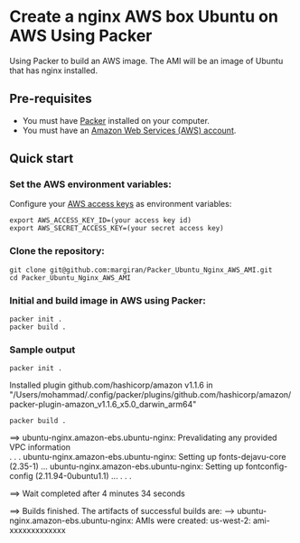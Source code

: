 # Create a nginx AWS box Ubuntu on AWS Using Packer

Using Packer to build an AWS image. The AMI will be an image of Ubuntu that has nginx installed.

## Pre-requisites

* You must have [Packer](https://developer.hashicorp.com/packer/tutorials/aws-get-started/get-started-install-cli#installing-packer) installed on your computer. 
* You must have an [Amazon Web Services (AWS) account](http://aws.amazon.com/).


## Quick start

### Set the AWS environment variables:

Configure your [AWS access 
keys](http://docs.aws.amazon.com/general/latest/gr/aws-sec-cred-types.html#access-keys-and-secret-access-keys) as 
environment variables:
```
export AWS_ACCESS_KEY_ID=(your access key id)
export AWS_SECRET_ACCESS_KEY=(your secret access key)
```

### Clone the repository:

```
git clone git@github.com:margiran/Packer_Ubuntu_Nginx_AWS_AMI.git
cd Packer_Ubuntu_Nginx_AWS_AMI
```
### Initial and build image in AWS using Packer:

```
packer init .
packer build .
```

### Sample output

```
packer init .
```
Installed plugin github.com/hashicorp/amazon v1.1.6 in "/Users/mohammad/.config/packer/plugins/github.com/hashicorp/amazon/packer-plugin-amazon_v1.1.6_x5.0_darwin_arm64"

```
packer build .
```

==> ubuntu-nginx.amazon-ebs.ubuntu-nginx: Prevalidating any provided VPC information  
    .
    .
    .
    ubuntu-nginx.amazon-ebs.ubuntu-nginx: Setting up fonts-dejavu-core (2.35-1) ...
    ubuntu-nginx.amazon-ebs.ubuntu-nginx: Setting up fontconfig-config (2.11.94-0ubuntu1.1) ...
    .
    .
    .

==> Wait completed after 4 minutes 34 seconds

==> Builds finished. The artifacts of successful builds are:
--> ubuntu-nginx.amazon-ebs.ubuntu-nginx: AMIs were created:
us-west-2: ami-xxxxxxxxxxxxx
